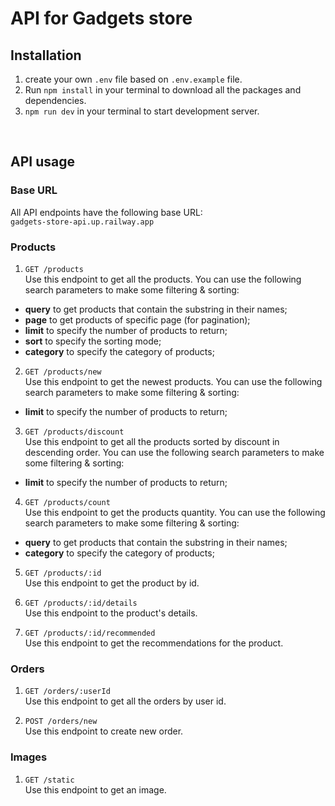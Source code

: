 # API for Gadgets store

## Installation
1. create your own `.env` file based on `.env.example` file.
2. Run `npm install` in your terminal to download all the packages and dependencies.
3. `npm run dev` in your terminal to start development server.
<br/>

## API usage

### Base URL
All API endpoints have the following base URL:<br/> `gadgets-store-api.up.railway.app`

### Products

1. `GET /products` <br/>
Use this endpoint to get all the products. You can use the following search parameters to make some filtering & sorting:
- **query** to get products that contain the substring in their names;
- **page** to get products of specific page (for pagination);
- **limit** to specify the number of products to return;
- **sort** to specify the sorting mode;
- **category** to specify the category of products;

2. `GET /products/new` <br/>
Use this endpoint to get the newest products. You can use the following search parameters to make some filtering & sorting:
- **limit** to specify the number of products to return;

3. `GET /products/discount` <br/>
Use this endpoint to get all the products sorted by discount in descending order. You can use the following search parameters to make some filtering & sorting:
- **limit** to specify the number of products to return;

4. `GET /products/count` <br/>
Use this endpoint to get the products quantity. You can use the following search parameters to make some filtering & sorting:
- **query** to get products that contain the substring in their names;
- **category** to specify the category of products;

5. `GET /products/:id` <br/>
Use this endpoint to get the product by id.

6. `GET /products/:id/details` <br/>
Use this endpoint to the product's details.

7. `GET /products/:id/recommended` <br/>
Use this endpoint to get the recommendations for the product.


### Orders

1. `GET /orders/:userId` <br/>
Use this endpoint to get all the orders by user id.

2. `POST /orders/new` <br/>
Use this endpoint to create new order.

### Images

1. `GET /static` <br/>
Use this endpoint to get an image.

